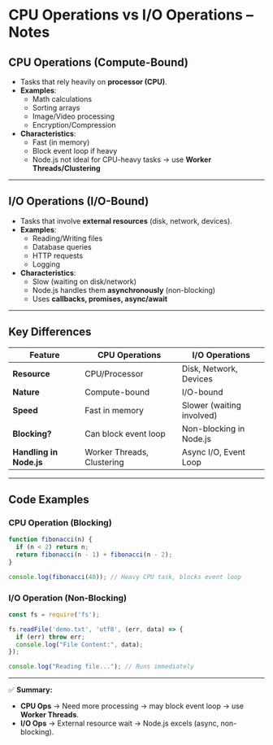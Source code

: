 
# CPU Operations vs I/O Operations – Notes

## CPU Operations (Compute-Bound)
- Tasks that rely heavily on **processor (CPU)**.  
- **Examples**:  
  - Math calculations  
  - Sorting arrays  
  - Image/Video processing  
  - Encryption/Compression  
- **Characteristics**:  
  - Fast (in memory)  
  - Block event loop if heavy  
  - Node.js not ideal for CPU-heavy tasks → use **Worker Threads/Clustering**  

---

## I/O Operations (I/O-Bound)
- Tasks that involve **external resources** (disk, network, devices).  
- **Examples**:  
  - Reading/Writing files  
  - Database queries  
  - HTTP requests  
  - Logging  
- **Characteristics**:  
  - Slow (waiting on disk/network)  
  - Node.js handles them **asynchronously** (non-blocking)  
  - Uses **callbacks, promises, async/await**  

---

## Key Differences
| Feature               | CPU Operations                | I/O Operations              |
|------------------------|-------------------------------|-----------------------------|
| **Resource**           | CPU/Processor                 | Disk, Network, Devices      |
| **Nature**             | Compute-bound                 | I/O-bound                   |
| **Speed**              | Fast in memory                | Slower (waiting involved)   |
| **Blocking?**          | Can block event loop          | Non-blocking in Node.js     |
| **Handling in Node.js**| Worker Threads, Clustering    | Async I/O, Event Loop       |

---

## Code Examples

### CPU Operation (Blocking)
```js
function fibonacci(n) {
  if (n < 2) return n;
  return fibonacci(n - 1) + fibonacci(n - 2);
}

console.log(fibonacci(40)); // Heavy CPU task, blocks event loop
```

### I/O Operation (Non-Blocking)
```js
const fs = require('fs');

fs.readFile('demo.txt', 'utf8', (err, data) => {
  if (err) throw err;
  console.log("File Content:", data);
});

console.log("Reading file..."); // Runs immediately
```

---

✅ **Summary:**  
- **CPU Ops** → Need more processing → may block event loop → use **Worker Threads**.  
- **I/O Ops** → External resource wait → Node.js excels (async, non-blocking).  
